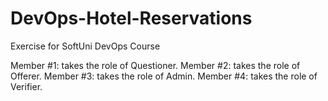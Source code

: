 # DevOps-Hotel-Reservations
Exercise for SoftUni DevOps Course

Member #1: takes the role of Questioner. 
Member #2: takes the role of Offerer. 
Member #3: takes the role of Admin. 
Member #4: takes the role of Verifier. 
